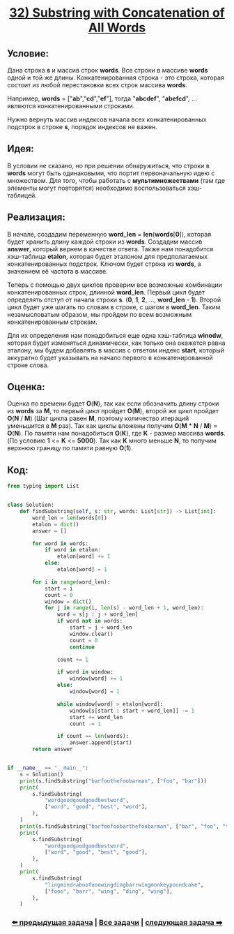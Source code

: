 <div align='center'>
<h1><a href='https://leetcode.com/problems/substring-with-concatenation-of-all-words/description/'><strong>32) Substring with Concatenation of All Words</strong></a></h1>
</div>

## **Условие:**

Дана строка **s** и массив строк **words**. Все строки в массиве **words** одной и той же длины. Конкатенированная строка - это строка, которая состоит из любой перестановки всех строк массива **words**.

Например, **words** = ["**ab**","**cd**","**ef**"], тогда "**abcdef**", "**abefcd**", ... являются конкатенированными строками.

Нужно вернуть массив индексов начала всех конкатенированных подстрок в строке **s**, порядок индексов не важен.

## **Идея:**

В условии не сказано, но при решении обнаружиться, что строки в **words** могут быть одинаковыми, что портит первоначальную идею с множеством. Для того, чтобы работать с **мультимножеcтвами** (там где элементы могут повторятся) необходимо воспользоваться хэш-таблицей.

## **Реализация:**

В начале, создадим переменную **word_len** = **len**(**words**[**0**]), которая будет хранить длину каждой строки из **words**. Создадим массив **answer**, который вернем в качестве ответа. Также нам понадобится хэш-таблица **etalon**, которая будет эталоном для предполагаемых конкатенированных подстрок. Ключом будет строка из **words**, а значением её частота в массиве.

Теперь с помощью двух циклов проверим все возможные комбинации конкатенированных строк, длинной **word_len**. Первый цикл будет определять отступ от начала строки **s**. (**0**, **1**, **2**, ..., **word_len** - **1**). Второй цикл будет уже шагать по словам в строке, с шагом в **word_len**. Таким незамысловатым образом, мы пройдем по всем возможным конкатенированным строкам.

Для их определения нам понадобиться еще одна хэш-таблица **winodw**, которая будет изменяться динамически, как только она окажется равна эталону, мы будем добавлять в массив с ответом индекс **start**, который аккуратно будет указывать на начало первого в конкатенированной строке слова.



## **Оценка:**

Оценка по времени будет **O**(**N**), так как если обозначить длину строки из **words** за **M**, то первый цикл пройдет **O**(**M**), второй же цикл пройдет **O**(**N** / **M**) (Шаг цикла равен **M**, поэтому количество итераций уменьшится в **M** раз). Так как циклы вложены получим **O**(**M** * **N** / **M**) = **O**(**N**). По памяти нам понадобиться **O**(**K**), где **K** - размер массива **words**. (По условию **1** <= **K** <= **5000**). Так как **K** много меньше **N**, то получим верхнюю границу по памяти равную **O**(**1**).

## Код:
```python
from typing import List


class Solution:
    def findSubstring(self, s: str, words: List[str]) -> List[int]:
        word_len = len(words[0])
        etalon = dict()
        answer = []

        for word in words:
            if word in etalon:
                etalon[word] += 1
            else:
                etalon[word] = 1

        for i in range(word_len):
            start = i
            count = 0
            window = dict()
            for j in range(i, len(s) - word_len + 1, word_len):
                word = s[j : j + word_len]
                if word not in words:
                    start = j + word_len
                    window.clear()
                    count = 0
                    continue

                count += 1

                if word in window:
                    window[word] += 1
                else:
                    window[word] = 1

                while window[word] > etalon[word]:
                    window[s[start : start + word_len]] -= 1
                    start += word_len
                    count -= 1

                if count == len(words):
                    answer.append(start)
        return answer


if __name__ == "__main__":
    s = Solution()
    print(s.findSubstring("barfoothefoobarman", ["foo", "bar"]))
    print(
        s.findSubstring(
            "wordgoodgoodgoodbestword",
            ["word", "good", "best", "word"],
        ),
    )
    print(s.findSubstring("barfoofoobarthefoobarman", ["bar", "foo", "the"]))
    print(
        s.findSubstring(
            "wordgoodgoodgoodbestword",
            ["word", "good", "best", "good"],
        ),
    )
    print(
        s.findSubstring(
            "lingmindraboofooowingdingbarrwingmonkeypoundcake",
            ["fooo", "barr", "wing", "ding", "wing"],
        ),
    )

```

<div align='center'><h3><a href='https://github.com/TAskMAster339/PythonAlgorithms/tree/main/31.Longest%20Substring%20Without%20Repeating%20Characters'>⬅️ предыдущая задача</a>&nbsp;|&nbsp;<a href='https://github.com/TAskMAster339/PythonAlgorithms/tree/main/README.md'>Все задачи</a>&nbsp;|&nbsp;<a href='https://github.com/TAskMAster339/PythonAlgorithms/tree/main/33.Minimum%20Window%20Substring'>следующая задача ➡️</a></h3></div>